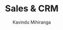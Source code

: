 ---
is_programmatic_layout_7: true
draft: false
title: "Sales & CRM"
snippet: "Sales & CRM"
image:
  src: /images/pseo/sales-&-crm.jpg
  alt: "sales process management, project template, project management, team collaboration, productivity, task management"
publishDate: 2024-12-30
category: ""
author: "Kavindu Mihiranga"
tags:
  - "Teamplates"
  - "ProjectManagement"
  - "Team"
  - "Collaboration"
useCase: "sales process management"
labels: ["Marketing Analytics","Data Migration","Opportunities","User Training","Prospective Client","Opportunity Management","Sales Metrics","Customer Retention" ]
phases: ["Lead","Lost","Won","Opportunity" ]
tasks: ["Integration with Existing Systems","Initial Contact and Relationship Building","Lead Qualification and Research","Initial Outreach and Engagement","Lost Opportunity Analysis","Competitor Analysis and Benchmarking","Post-Sale Follow-Up and Relationship Building","Testing and Quality Assurance"]
description: "The Sales & CRM project template is a comprehensive solution designed to optimize sales processes and enhance customer relationship management for businesses across various industries. It provides a structured framework for tracking leads, opportunities, and customer interactions, making it an invaluable template for sales-driven organizations and businesses aiming to foster strong customer relationships."
related: ["resource-allocation","blog-management","education","event-planning"]
---